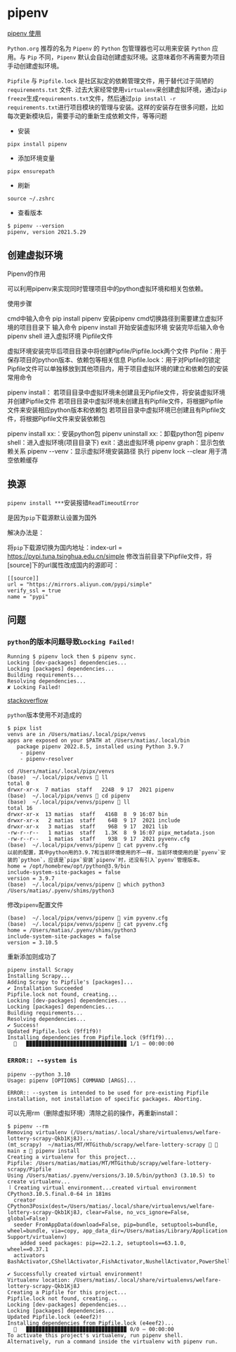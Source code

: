 <!--
 * @Author: matiastang
 * @Date: 2022-07-26 15:31:08
 * @LastEditors: matiastang
 * @LastEditTime: 2022-08-09 17:36:15
 * @FilePath: /matias-python/md/pipenv.md
 * @Description: pipenv
-->
# pipenv

[pipenv 使用](https://cdn.modb.pro/db/29564)

`Python.org` 推荐的名为 `Pipenv` 的 `Python` 包管理器也可以用来安装 `Python` 应用。与 `Pip` 不同，`Pipenv` 默认会自动创建虚拟环境。这意味着你不再需要为项目手动创建虚拟环境。

`Pipfile` 与 `Pipfile.lock` 是社区拟定的依赖管理文件，用于替代过于简陋的 `requirements.txt` 文件. 过去大家经常使用`virtualenv`来创建虚拟环境，通过`pip freeze`生成`requirements.txt`文件，然后通过`pip install -r requirements.txt`进行项目模块的管理与安装。这样的安装存在很多问题，比如每次更新模块后，需要手动的重新生成依赖文件，等等问题
* 安装
```
pipx install pipenv
```
* 添加环境变量
```
pipx ensurepath
```
* 刷新
```
source ~/.zshrc
```
* 查看版本
```
$ pipenv --version
pipenv, version 2021.5.29
```

## 创建虚拟环境

Pipenv的作用

可以利用pipenv来实现同时管理项目中的python虚拟环境和相关包依赖。

使用步骤

cmd中输入命令 pip install pipenv 安装pipenv
cmd切换路径到需要建立虚拟环境的项目目录下
输入命令 pipenv install 开始安装虚拟环境
安装完毕后输入命令 pipenv shell 进入虚拟环境
Pipfile文件

虚拟环境安装完毕后项目目录中将创建Pipfile/Pipfile.lock两个文件
Pipfile：用于保存项目的python版本、依赖包等相关信息
Pipfile.lock：用于对Pipfile的锁定
Pipfile文件可以单独移放到其他项目内，用于项目虚拟环境的建立和依赖包的安装
常用命令

pipenv install：
若项目目录中虚拟环境未创建且无Pipfile文件，将安装虚拟环境并创建Pipfile文件
若项目目录中虚拟环境未创建且有Pipfile文件，将根据Pipfile文件来安装相应python版本和依赖包
若项目目录中虚拟环境已创建且有Pipfile文件，将根据Pipfile文件来安装依赖包

pipenv install xx:：安装python包
pipenv uninstall xx:：卸载python包
pipenv shell：进入虚拟环境(项目目录下)
exit：退出虚拟环境
pipenv graph：显示包依赖关系
pipenv --venv：显示虚拟环境安装路径
执行 pipenv lock --clear 用于清空依赖缓存

## 换源

`pipenv install ***`安装报错`ReadTimeoutError`

是因为`pip`下载源默认设置为国外

解决办法是：

将`pip`下载源切换为国内地址：index-url = https://pypi.tuna.tsinghua.edu.cn/simple
修改当前目录下Pipfile文件，将[source]下的url属性改成国内的源即可：
```
[[source]]
url = "https://mirrors.aliyun.com/pypi/simple"
verify_ssl = true
name = "pypi"
```
## 问题

### `python`的版本问题导致`Locking Failed!`
```
Running $ pipenv lock then $ pipenv sync.
Locking [dev-packages] dependencies...
Locking [packages] dependencies...
Building requirements...
Resolving dependencies...
✘ Locking Failed! 
```

[stackoverflow](https://stackoverflow.com/questions/58280484/ssl-module-in-python-is-not-available-on-osx/60467942#60467942)

`python`版本使用不对造成的
```
$ pipx list
venvs are in /Users/matias/.local/pipx/venvs
apps are exposed on your $PATH at /Users/matias/.local/bin
   package pipenv 2022.8.5, installed using Python 3.9.7
    - pipenv
    - pipenv-resolver
```
```
cd /Users/matias/.local/pipx/venvs 
(base)  ~/.local/pipx/venvs  ll
total 0
drwxr-xr-x  7 matias  staff   224B  9 17  2021 pipenv
(base)  ~/.local/pipx/venvs  cd pipenv 
(base)  ~/.local/pipx/venvs/pipenv  ll
total 16
drwxr-xr-x  13 matias  staff   416B  8  9 16:07 bin
drwxr-xr-x   2 matias  staff    64B  9 17  2021 include
drwxr-xr-x   3 matias  staff    96B  9 17  2021 lib
-rw-r--r--   1 matias  staff   1.3K  8  9 16:07 pipx_metadata.json
-rw-r--r--   1 matias  staff    93B  9 17  2021 pyvenv.cfg
(base)  ~/.local/pipx/venvs/pipenv  cat pyvenv.cfg 
以前的配置，其中python用的3.9.7和当前环境使用的不一样，当前环境使用的是`pyenv`安装的`python`，应该是`pipx`安装`pipenv`时，还没有引入`pyenv`管理版本。
home = /opt/homebrew/opt/python@3.9/bin
include-system-site-packages = false
version = 3.9.7
(base)  ~/.local/pipx/venvs/pipenv  which python3
/Users/matias/.pyenv/shims/python3
```
修改`pipenv`配置文件
```
(base)  ~/.local/pipx/venvs/pipenv  vim pyvenv.cfg 
(base)  ~/.local/pipx/venvs/pipenv  cat pyvenv.cfg 
home = /Users/matias/.pyenv/shims/python3
include-system-site-packages = false
version = 3.10.5
```
重新添加则成功了
```
pipenv install Scrapy
Installing Scrapy...
Adding Scrapy to Pipfile's [packages]...
✔ Installation Succeeded 
Pipfile.lock not found, creating...
Locking [dev-packages] dependencies...
Locking [packages] dependencies...
Building requirements...
Resolving dependencies...
✔ Success! 
Updated Pipfile.lock (9ff1f9)!
Installing dependencies from Pipfile.lock (9ff1f9)...
  🐍   ▉▉▉▉▉▉▉▉▉▉▉▉▉▉▉▉▉▉▉▉▉▉▉▉▉▉▉▉▉▉▉▉ 1/1 — 00:00:00
```

### `ERROR:: --system is`

```
pipenv --python 3.10                               
Usage: pipenv [OPTIONS] COMMAND [ARGS]...

ERROR:: --system is intended to be used for pre-existing Pipfile installation, not installation of specific packages. Aborting.
```
可以先用rm（删除虚拟环境）清除之前的操作，再重新install：
```
$ pipenv --rm
Removing virtualenv (/Users/matias/.local/share/virtualenvs/welfare-lottery-scrapy-Qkb1Kj8J)...
(mt_scrapy)  ~/matias/MT/MTGithub/scrapy/welfare-lottery-scrapy   main ±  pipenv install
Creating a virtualenv for this project...
Pipfile: /Users/matias/matias/MT/MTGithub/scrapy/welfare-lottery-scrapy/Pipfile
Using /Users/matias/.pyenv/versions/3.10.5/bin/python3 (3.10.5) to create virtualenv...
⠸ Creating virtual environment...created virtual environment CPython3.10.5.final.0-64 in 181ms
  creator CPython3Posix(dest=/Users/matias/.local/share/virtualenvs/welfare-lottery-scrapy-Qkb1Kj8J, clear=False, no_vcs_ignore=False, global=False)
  seeder FromAppData(download=False, pip=bundle, setuptools=bundle, wheel=bundle, via=copy, app_data_dir=/Users/matias/Library/Application Support/virtualenv)
    added seed packages: pip==22.1.2, setuptools==63.1.0, wheel==0.37.1
  activators BashActivator,CShellActivator,FishActivator,NushellActivator,PowerShellActivator,PythonActivator

✔ Successfully created virtual environment! 
Virtualenv location: /Users/matias/.local/share/virtualenvs/welfare-lottery-scrapy-Qkb1Kj8J
Creating a Pipfile for this project...
Pipfile.lock not found, creating...
Locking [dev-packages] dependencies...
Locking [packages] dependencies...
Updated Pipfile.lock (e4eef2)!
Installing dependencies from Pipfile.lock (e4eef2)...
  🐍   ▉▉▉▉▉▉▉▉▉▉▉▉▉▉▉▉▉▉▉▉▉▉▉▉▉▉▉▉▉▉▉▉ 0/0 — 00:00:00
To activate this project's virtualenv, run pipenv shell.
Alternatively, run a command inside the virtualenv with pipenv run.
```